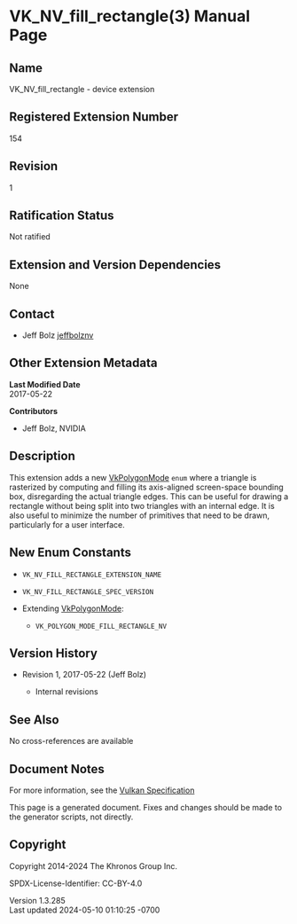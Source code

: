 # VK_NV_fill_rectangle(3) Manual Page

## Name

VK_NV_fill_rectangle - device extension



## <a href="#_registered_extension_number" class="anchor"></a>Registered Extension Number

154

## <a href="#_revision" class="anchor"></a>Revision

1

## <a href="#_ratification_status" class="anchor"></a>Ratification Status

Not ratified

## <a href="#_extension_and_version_dependencies" class="anchor"></a>Extension and Version Dependencies

None

## <a href="#_contact" class="anchor"></a>Contact

- Jeff Bolz <a
  href="https://github.com/KhronosGroup/Vulkan-Docs/issues/new?body=%5BVK_NV_fill_rectangle%5D%20@jeffbolznv%0A*Here%20describe%20the%20issue%20or%20question%20you%20have%20about%20the%20VK_NV_fill_rectangle%20extension*"
  target="_blank" rel="nofollow noopener"><em></em>jeffbolznv</a>

## <a href="#_other_extension_metadata" class="anchor"></a>Other Extension Metadata

**Last Modified Date**  
2017-05-22

**Contributors**  
- Jeff Bolz, NVIDIA

## <a href="#_description" class="anchor"></a>Description

This extension adds a new [VkPolygonMode](https://registry.khronos.org/vulkan/specs/1.3-extensions/man/html/VkPolygonMode.html) `enum`
where a triangle is rasterized by computing and filling its axis-aligned
screen-space bounding box, disregarding the actual triangle edges. This
can be useful for drawing a rectangle without being split into two
triangles with an internal edge. It is also useful to minimize the
number of primitives that need to be drawn, particularly for a user
interface.

## <a href="#_new_enum_constants" class="anchor"></a>New Enum Constants

- `VK_NV_FILL_RECTANGLE_EXTENSION_NAME`

- `VK_NV_FILL_RECTANGLE_SPEC_VERSION`

- Extending [VkPolygonMode](https://registry.khronos.org/vulkan/specs/1.3-extensions/man/html/VkPolygonMode.html):

  - `VK_POLYGON_MODE_FILL_RECTANGLE_NV`

## <a href="#_version_history" class="anchor"></a>Version History

- Revision 1, 2017-05-22 (Jeff Bolz)

  - Internal revisions

## <a href="#_see_also" class="anchor"></a>See Also

No cross-references are available

## <a href="#_document_notes" class="anchor"></a>Document Notes

For more information, see the <a
href="https://registry.khronos.org/vulkan/specs/1.3-extensions/html/vkspec.html#VK_NV_fill_rectangle"
target="_blank" rel="noopener">Vulkan Specification</a>

This page is a generated document. Fixes and changes should be made to
the generator scripts, not directly.

## <a href="#_copyright" class="anchor"></a>Copyright

Copyright 2014-2024 The Khronos Group Inc.

SPDX-License-Identifier: CC-BY-4.0

Version 1.3.285  
Last updated 2024-05-10 01:10:25 -0700
